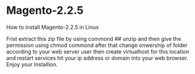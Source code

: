 # Magento-2.2.5
How to install Magento-2.2.5  in Linux

Frist extract this zip file by using commond ## unzip 
and then give the permission using chmod commond
after that change onwership of folder according to your web server user
then create virtualhost for this location
and restart services
hit your ip address or domain into your web browser.
Enjoy your Installion.
